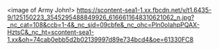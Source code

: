 <image of Army John!> https://scontent-sea1-1.xx.fbcdn.net/v/t1.6435-9/125150223_3545295488849926_6166611648310621062_n.jpg?_nc_cat=108&ccb=1-4&_nc_sid=09cbfe&_nc_ohc=Pln0oIahpPQAX-HztsC&_nc_ht=scontent-sea1-1.xx&oh=74cab0ebb5d2b02139997d89e734bcd4&oe=61330FC8 </image>


